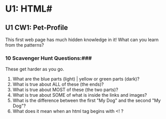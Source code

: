 # U1: HTML#
## U1 CW1: Pet-Profile ##
This first web page has much hidden knowledge in it!  What can you learn from the patterns? 
### 10 Scavenger Hunt Questions:###
These get harder as you go.  
1. What are the blue parts (light) | yellow or green parts (dark)?
2. What is true about ALL of these (the ends)?
3. What is true about MOST of these (the two parts)?
4. What is true about SOME of what is inside the links and images?
5. What is the difference between the first "My Dog" and the second "My Dog"?
6. What does it mean when an html tag begins with <! ?
